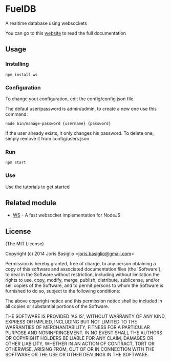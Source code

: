 FuelDB
======

A realtime database using websockets

You can go to this [website](https://wonderfuel.io/fueldb/) to read the full documentation

## Usage ##

### Installing ###

`npm install ws`

### Configuration ###

To change yout configuration, edit the config/config.json file.

The defaut user/password is admin/admin, to create a new one use this command:

`node bin/manage-password {username} {password}`

If the user already exists, it only changes his password. To delete one, simply remove it from config/users.json

### Run ###

`npm start`

### Use ###

Use the [tutorials](http://wonderfuel.io/fueldb/howto.php) to get started

## Related module ##

- [WS](https://github.com/einaros/ws) - A fast websocket implementation for NodeJS

## License ##

(The MIT License)

Copyright (c) 2014 Joris Basiglio &lt;joris.basiglio@gmail.com&gt;

Permission is hereby granted, free of charge, to any person obtaining
a copy of this software and associated documentation files (the
'Software'), to deal in the Software without restriction, including
without limitation the rights to use, copy, modify, merge, publish,
distribute, sublicense, and/or sell copies of the Software, and to
permit persons to whom the Software is furnished to do so, subject to
the following conditions:

The above copyright notice and this permission notice shall be
included in all copies or substantial portions of the Software.

THE SOFTWARE IS PROVIDED 'AS IS', WITHOUT WARRANTY OF ANY KIND,
EXPRESS OR IMPLIED, INCLUDING BUT NOT LIMITED TO THE WARRANTIES OF
MERCHANTABILITY, FITNESS FOR A PARTICULAR PURPOSE AND NONINFRINGEMENT.
IN NO EVENT SHALL THE AUTHORS OR COPYRIGHT HOLDERS BE LIABLE FOR ANY
CLAIM, DAMAGES OR OTHER LIABILITY, WHETHER IN AN ACTION OF CONTRACT,
TORT OR OTHERWISE, ARISING FROM, OUT OF OR IN CONNECTION WITH THE
SOFTWARE OR THE USE OR OTHER DEALINGS IN THE SOFTWARE.
